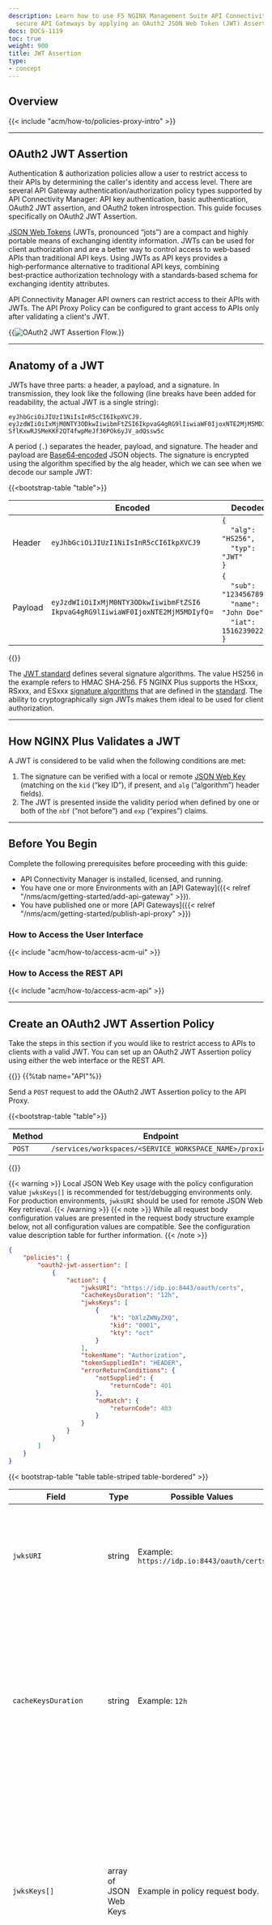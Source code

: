 ```yaml
---
description: Learn how to use F5 NGINX Management Suite API Connectivity Manager to
  secure API Gateways by applying an OAuth2 JSON Web Token (JWT) Assertion policy.
docs: DOCS-1119
toc: true
weight: 900
title: JWT Assertion
type:
- concept
---
```



## Overview

{{< include "acm/how-to/policies-proxy-intro" >}}

---

## OAuth2 JWT Assertion

Authentication & authorization policies allow a user to restrict access to their APIs by determining the caller's identity and access level. There are several API Gateway authentication/authorization policy types supported by API Connectivity Manager: API key authentication, basic authentication, OAuth2 JWT assertion, and OAuth2 token introspection. This guide focuses specifically on OAuth2 JWT Assertion.

[JSON Web Tokens](https://datatracker.ietf.org/doc/html/rfc7519) (JWTs, pronounced “jots”) are a compact and highly portable means of exchanging identity information. JWTs can be used for client authorization and are a better way to control access to web‑based APIs than traditional API keys. Using JWTs as API keys provides a high‑performance alternative to traditional API keys, combining best‑practice authorization technology with a standards‑based schema for exchanging identity attributes.

API Connectivity Manager API owners can restrict access to their APIs with JWTs. The API Proxy Policy can be configured to grant access to APIs only after validating a client's JWT.

{{<img src="/acm/jwt-validation-flow.png" alt="OAuth2 JWT Assertion Flow." >}}

---

## Anatomy of a JWT

JWTs have three parts: a header, a payload, and a signature. In transmission, they look like the following (line breaks have been added for readability, the actual JWT is a single string):

```jwt
eyJhbGciOiJIUzI1NiIsInR5cCI6IkpXVCJ9.
eyJzdWIiOiIxMjM0NTY3ODkwIiwibmFtZSI6IkpvaG4gRG9lIiwiaWF0IjoxNTE2MjM5MDIyfQ.
SflKxwRJSMeKKF2QT4fwpMeJf36POk6yJV_adQssw5c
```

A period (`.`) separates the header, payload, and signature. The header and payload are [Base64‑encoded](https://www.rfc-editor.org/rfc/rfc4648#section-5) JSON objects. The signature is encrypted using the algorithm specified by the alg header, which we can see when we decode our sample JWT:


{{<bootstrap-table "table">}}

|         | Encoded | Decoded |
|---------|---------|---------|
| Header  | `eyJhbGciOiJIUzI1NiIsInR5cCI6IkpXVCJ9` | `{`<br>&nbsp;&nbsp;&nbsp;&nbsp;`"alg": "HS256",`<br>&nbsp;&nbsp;&nbsp;&nbsp;`"typ": "JWT"`<br>`}` |
| Payload | `eyJzdWIiOiIxMjM0NTY3ODkwIiwibmFtZSI6`<br>`IkpvaG4gRG9lIiwiaWF0IjoxNTE2MjM5MDIyfQ`= | `{`<br>&nbsp;&nbsp;&nbsp;&nbsp;`"sub": "1234567890",`<br>&nbsp;&nbsp;&nbsp;&nbsp;`"name": "John Doe",`<br>&nbsp;&nbsp;&nbsp;&nbsp;`"iat": 1516239022`<br>`}` |

{{</bootstrap-table>}}


The [JWT standard](https://www.rfc-editor.org/rfc/rfc7519) defines several signature algorithms. The value HS256 in the example refers to HMAC SHA‑256. F5 NGINX Plus supports the HSxxx, RSxxx, and ESxxx [signature algorithms](https://nginx.org/en/docs/http/ngx_http_auth_jwt_module.html) that are defined in the [standard](https://www.rfc-editor.org/rfc/rfc7518#section-3.1). The ability to cryptographically sign JWTs makes them ideal to be used for client authorization.

---

## How NGINX Plus Validates a JWT

A JWT is considered to be valid when the following conditions are met:

1. The signature can be verified with a local or remote [JSON Web Key](https://datatracker.ietf.org/doc/html/rfc7517) (matching on the `kid` (“key ID”), if present, and `alg` (“algorithm”) header fields).
2. The JWT is presented inside the validity period when defined by one or both of the `nbf` (“not before”) and `exp` (“expires”) claims.

---

## Before You Begin

Complete the following prerequisites before proceeding with this guide:

- API Connectivity Manager is installed, licensed, and running.
- You have one or more Environments with an [API Gateway]({{< relref "/nms/acm/getting-started/add-api-gateway" >}}).
- You have published one or more [API Gateways]({{< relref "/nms/acm/getting-started/publish-api-proxy" >}})

### How to Access the User Interface

{{< include "acm/how-to/access-acm-ui" >}}

### How to Access the REST API

{{< include "acm/how-to/access-acm-api" >}}

---

## Create an OAuth2 JWT Assertion Policy

Take the steps in this section if you would like to restrict access to APIs to clients with a valid JWT. You can set up an OAuth2 JWT Assertion policy using either the web interface or the REST API.

{{<tabs name="add_jwt_policy">}}
{{%tab name="API"%}}

Send a `POST` request to add the OAuth2 JWT Assertion policy to the API Proxy.


{{<bootstrap-table "table">}}

| Method   | Endpoint                                                |
|----------|---------------------------------------------------------|
| `POST`   | `/services/workspaces/<SERVICE_WORKSPACE_NAME>/proxies` |

{{</bootstrap-table>}}


{{< warning >}} Local JSON Web Key usage with the policy configuration value `jwksKeys[]` is recommended for test/debugging environments only. For production environments, `jwksURI` should be used for remote JSON Web Key retrieval. {{< /warning >}}
{{< note >}} While all request body configuration values are presented in the request body structure example below, not all configuration values are compatible. See the configuration value description table for further information. {{< /note >}}

```json
{
	"policies": {
		"oauth2-jwt-assertion": [
			{
				"action": {
					"jwksURI": "https://idp.io:8443/oauth/certs",
					"cacheKeysDuration": "12h",
					"jwksKeys": [
						{
							"k": "bXlzZWNyZXQ",
							"kid": "0001",
							"kty": "oct"
						}
					],
					"tokenName": "Authorization",
					"tokenSuppliedIn": "HEADER",
					"errorReturnConditions": {
						"notSupplied": {
							"returnCode": 401
						},
						"noMatch": {
							"returnCode": 403
						}
					}
				}
			}
		]
	}
}
```


{{< bootstrap-table "table table-striped table-bordered" >}}

| Field | Type | Possible Values | Description | Required | Default value |
|---|---|---|---|---|---|
| `jwksURI` | string | Example:<br>`https://idp.io:8443/oauth/certs` | URI endpoint that contains public keys used to verify the JWT signature.<br><br>Not required if `jwksKeys[]` is populated. | Semi-optional | N/A |
| `cacheKeysDuration` | string | Example: `12h` | Specifies how long the keys will be cached. Keys will be refreshed from the URI endpoint after the duration. <br><br>Only valid for `jwksURI`, not applicable for `jwksKeys[]`. Follows [NGINX configuration time measurement](http://nginx.org/en/docs/syntax.html) units syntax. | No | `"12h"` |
| `jwksKeys[]` | array of JSON Web Keys | Example in policy request body. | Keys to be used to verify JWT signatures. User should supply key data in valid JSON Web Key format. See related standards for [JWK](https://datatracker.ietf.org/doc/html/rfc7517), [JWK Set Format](https://datatracker.ietf.org/doc/html/rfc7517#section-5), and the [jwksKeys parameter](https://datatracker.ietf.org/doc/html/rfc7517#section-5.1).<br><br>Not required if `jwksURI` is populated. | Semi-optional | N/A |
| `tokenName` | string | Example: `Authorization` | The name of the header or query parameter where the JWT will be located in the API request.<br><br>In the case of default case of `Authorization` Header, the JWT token is required to adhere to the [Bearer Token usage](https://www.rfc-editor.org/rfc/rfc6750) standard.<br><br>Example: `Authorization: Bearer <access token>` where `<access token>}` is the Base64 encoded Client JWT. | No | `"Authorization"` |
| `tokenSuppliedIn` | string | One of: [`"HEADER"`, `"QUERY"`] | Specifies where the access token is supplied in the incoming user request. | No | `"HEADER"` |
| `errorReturnConditions`<br>`.notSupplied`<br>`.returnCode` | int | In range `400-599` | The error code that is returned from the API Proxy when an JWT is not supplied. | No | 401 |
| `errorReturnConditions`<br>`.noMatch`<br>`.returnCode` | int | In range `400-599` | The error code that is returned from the API Proxy when an invalid JWT is supplied. | No | 403 |

{{< /bootstrap-table >}}


{{%/tab%}}
{{%tab name="UI"%}}

1. In the API Connectivity Manager user interface, go to **Services > \{your workspace}**, where "your workspace" is the workspace that contains the API Proxy.
2. Select **Edit Proxy** from the **Actions** menu for the desired API Proxy.
3. On the **Policies** tab, select **Add Policy** from the **Actions** menu for **JSON Web Token Assertion**.
4. Choose the **JSON Web Key Set (JWKS) source**, for remote JWKS select **Enter a URI**, for local JWKS select **Enter a JWKS**.
   - For JWKS Uri enter the JWKS URI as **URI location** and specify for how long the API Proxy should **cache the keys**, set to **0** to disable.
   - For JWKS add an array of JSON Web Keys in JSON Web Key Set format. See related standards for [JWK](https://datatracker.ietf.org/doc/html/rfc7517), [JWK Set Format](https://datatracker.ietf.org/doc/html/rfc7517#section-5), and the [Keys](https://datatracker.ietf.org/doc/html/rfc7517#section-5.1) parameter. Example usage:

    ```json
    {
        "keys": [
            {
                "k": "bXlzZWNyZXQ",
                "kid": "0001",
                "kty": "oct"
            }
        ]
    }
    ```

5. Specify **how the token is presented** in the request, either in the request **Headers** or as a **Query** parameter..
6. Set custom error return code conditions if an JWT is **not supplied** or **validation fails**.
7. Select **Add** to apply the OAuth2 JWT Assertion policy to the Proxy. Then select **Save & Publish** to deploy the configuration to the API Proxy.

{{%/tab%}}
{{</tabs>}}

## Related Links

- [NGINX Blog: Authenticating API Clients with JWT and NGINX Plus](https://www.nginx.com/blog/authenticating-api-clients-jwt-nginx-plus/#Configuring-NGINX&nbsp;Plus-as-an-Authenticating-API-Gateway)
- [[RFC-6749] The OAuth 2.0 Authorization Framework](https://www.rfc-editor.org/rfc/rfc6749)
- [[RFC-6750] The OAuth 2.0 Authorization Framework: Bearer Token Usage](https://www.rfc-editor.org/rfc/rfc6750)
- [[RFC-7517] JSON Web Key (JWK)](https://datatracker.ietf.org/doc/html/rfc7517)
- [[RFC-7519] JSON Web Token (JWT)](https://datatracker.ietf.org/doc/html/rfc7519)
- [[RFC-7521] Assertion Framework for OAuth 2.0 Client Authentication and Authorization Grants](https://www.rfc-editor.org/rfc/rfc7521)
- [[RFC-7523] JSON Web Token (JWT) Profile for OAuth 2.0 Client Authentication and Authorization Grants](https://www.rfc-editor.org/rfc/rfc7523)
